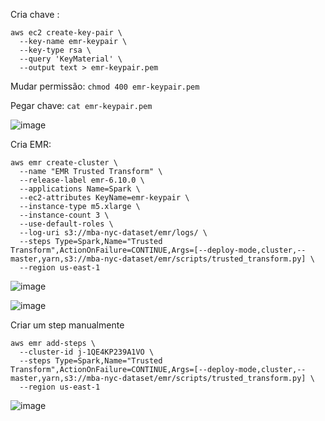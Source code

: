 Cria chave :

```
aws ec2 create-key-pair \
  --key-name emr-keypair \
  --key-type rsa \
  --query 'KeyMaterial' \
  --output text > emr-keypair.pem

```
Mudar permissão:
```chmod 400 emr-keypair.pem```

Pegar chave:
```cat emr-keypair.pem```


![image](https://github.com/user-attachments/assets/7c6c790d-9ffc-452d-b376-e9adfcd31af4)

Cria EMR:

```
aws emr create-cluster \
  --name "EMR Trusted Transform" \
  --release-label emr-6.10.0 \
  --applications Name=Spark \
  --ec2-attributes KeyName=emr-keypair \
  --instance-type m5.xlarge \
  --instance-count 3 \
  --use-default-roles \
  --log-uri s3://mba-nyc-dataset/emr/logs/ \
  --steps Type=Spark,Name="Trusted Transform",ActionOnFailure=CONTINUE,Args=[--deploy-mode,cluster,--master,yarn,s3://mba-nyc-dataset/emr/scripts/trusted_transform.py] \
  --region us-east-1
 ```
![image](https://github.com/user-attachments/assets/ceeb0427-f4f5-4d46-9e22-aafd26affde1)


![image](https://github.com/user-attachments/assets/75dcbb36-7b2f-4bd6-8896-6bc704bed207)






Criar um step manualmente

```
aws emr add-steps \
  --cluster-id j-1QE4KP239A1VO \
  --steps Type=Spark,Name="Trusted Transform",ActionOnFailure=CONTINUE,Args=[--deploy-mode,cluster,--master,yarn,s3://mba-nyc-dataset/emr/scripts/trusted_transform.py] \
  --region us-east-1
```


![image](https://github.com/user-attachments/assets/93109078-f82f-4ea3-bf2d-103ed3d8fa48)

